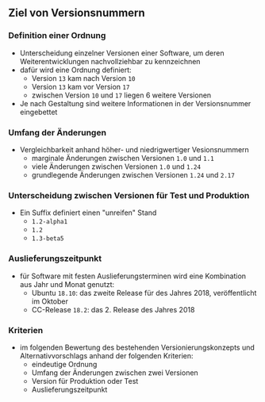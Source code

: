 <!--s-->
## Ziel von Versionsnummern

<!--v-->
### Definition einer Ordnung
* Unterscheidung einzelner Versionen einer Software, um deren Weiterentwicklungen nachvollziehbar zu kennzeichnen
* dafür wird eine Ordnung definiert:
  * Version `13` kam nach Version `10`
  * Version `13` kam vor Version `17`
  * zwischen Version `10` und `17` liegen 6 weitere Versionen
* Je nach Gestaltung sind weitere Informationen in der Versionsnummer eingebettet

<!--v-->
### Umfang der Änderungen
* Vergleichbarkeit anhand höher- und niedrigwertiger Vesionsnummern
  * marginale Änderungen zwischen Versionen `1.0` und `1.1`
  * viele Änderungen zwischen Versionen `1.0` und `1.24`
  * grundlegende Änderungen zwischen Versionen `1.24` und `2.17`

<!--v-->
### Unterscheidung zwischen Versionen für Test und Produktion
* Ein Suffix definiert einen "unreifen" Stand
  * `1.2-alpha1`
  * `1.2`
  * `1.3-beta5`

<!--v-->
### Auslieferungszeitpunkt
* für Software mit festen Auslieferungsterminen wird eine Kombination aus Jahr und Monat genutzt:
  * Ubuntu `18.10`: das zweite Release für des Jahres 2018, veröffentlicht im Oktober
  * CC-Release `18.2`: das 2. Release des Jahres 2018

<!--v-->
### Kriterien

* im folgenden Bewertung des bestehenden Versionierungskonzepts und Alternativvorschlags anhand der folgenden Kriterien:
  * eindeutige Ordnung
  * Umfang der Änderungen zwischen zwei Versionen
  * Version für Produktion oder Test
  * Auslieferungszeitpunkt

